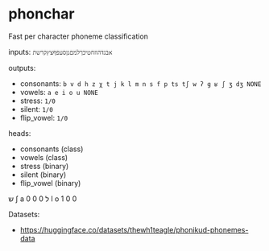 # phonchar

Fast per character phoneme classification

inputs: `אבגדהוזחטיכךלמםנןסעפףצץקרשת`

outputs:
- consonants: `b v d h z χ t j k l m n s f p ts tʃ w ʔ ɡ ʁ ʃ ʒ dʒ NONE`
- vowels: `a e i o u NONE`
- stress: `1/0`
- silent: `1/0`
- flip_vowel: `1/0`


heads: 
- consonants (class)
- vowels (class)
- stress (binary)
- silent (binary)
- flip_vowel (binary)


ש ʃ a 0 0 0
ל l o 1 0 0


Datasets: 

- https://huggingface.co/datasets/thewh1teagle/phonikud-phonemes-data
